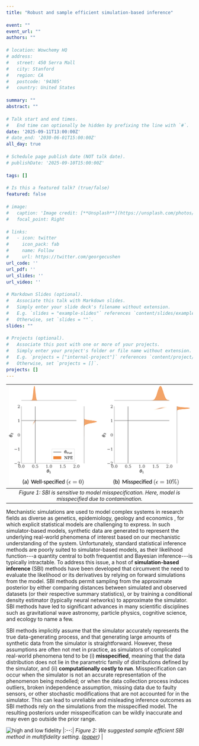```yaml
---
title: "Robust and sample efficient simulation-based inference"

event: ""
event_url: ""
authors: ""

# location: Wowchemy HQ
# address:
#   street: 450 Serra Mall
#   city: Stanford
#   region: CA
#   postcode: '94305'
#   country: United States

summary: ""
abstract: ""

# Talk start and end times.
#   End time can optionally be hidden by prefixing the line with `#`.
date: '2025-09-11T13:00:00Z'
# date_end: '2030-06-01T15:00:00Z'
all_day: true

# Schedule page publish date (NOT talk date).
# publishDate: '2025-09-10T15:00:00Z'

tags: []

# Is this a featured talk? (true/false)
featured: false

# image:
#   caption: 'Image credit: [**Unsplash**](https://unsplash.com/photos/bzdhc5b3Bxs)'
#   focal_point: Right

# links:
#   - icon: twitter
#     icon_pack: fab
#     name: Follow
#     url: https://twitter.com/georgecushen
url_code: ''
url_pdf: ''
url_slides: ''
url_video: ''

# Markdown Slides (optional).
#   Associate this talk with Markdown slides.
#   Simply enter your slide deck's filename without extension.
#   E.g. `slides = "example-slides"` references `content/slides/example-slides.md`.
#   Otherwise, set `slides = ""`.
slides: ""

# Projects (optional).
#   Associate this post with one or more of your projects.
#   Simply enter your project's folder or file name without extension.
#   E.g. `projects = ["internal-project"]` references `content/project/deep-learning/index.md`.
#   Otherwise, set `projects = []`.
projects: []
---
```



| ![sbi with / without outliers](outlier_sbi.png) |
|:--:|
| *Figure 1: SBI is sensitive to model misspecification. Here, model is misspecified due to contamination.* |



Mechanistic simulations are used to model complex systems in research fields as diverse as genetics, epidemiology, geology and economics , for which explicit statistical models are challenging to express. In such simulator-based models, synthetic data are generated to represent the underlying real-world phenomena of interest based on our mechanistic understanding of the system. Unfortunately, standard statistical inference methods are poorly suited to simulator-based models, as their likelihood function---a quantity central to both frequentist and Bayesian inference---is typically intractable.
To address this issue, a host of **simulation-based inference** (SBI) methods have been developed that circumvent the need to evaluate the likelihood or its derivatives by relying on forward simulations from the model. SBI methods permit sampling from the approximate posterior by either comparing distances between simulated and observed datasets (or their respective summary statistics), or by training a conditional density estimator (typically neural networks) to approximate the simulator. SBI methods have led to significant advances in many scientific disciplines such as gravitational wave astronomy, particle physics, cognitive science, and ecology to name a few.

SBI methods implicitly assume that the simulator accurately represents the true data-generating process, and that generating large amounts of synthetic data from the simulator is straightforward. However, these assumptions are often not met in practice, as simulators of complicated real-world phenomena tend to be (i) **misspecified**, meaning that the data distribution does not lie in the parametric family of  distributions defined by the simulator, and (ii) **computationally costly to run**. 
Misspecification can occur when the simulator is not an accurate representation of the phenomenon being modelled; or when the data collection process induces outliers, broken independence assumption, missing data due to faulty sensors, or other stochastic modifications that are not accounted for in the simulator.
This can lead to unreliable and misleading inference outcomes as SBI methods rely on the simulations from the misspecified model. The resulting posteriors under misspecification can be wildly inaccurate and may even go outside the prior range.



![high and low fidelity](camels_example.png) 
|:--:|
 *Figure 2: We suggested sample efficient SBI method in multifidelity setting. ([paper](https://arxiv.org/abs/2506.06087))* |
